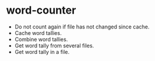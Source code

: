 # word-counter

* Do not count again if file has not changed since cache.
* Cache word tallies.
* Combine word tallies.
* Get word tally from several files.
* Get word tally in a file.